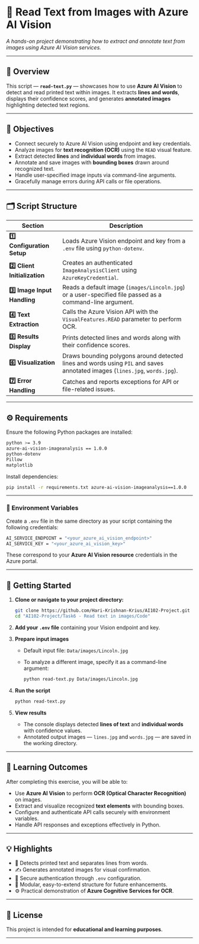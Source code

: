 # 📝 Read Text from Images with Azure AI Vision

*A hands-on project demonstrating how to extract and annotate text from images using Azure AI Vision services.*

---

## 🧩 Overview

This script — **`read-text.py`** — showcases how to use **Azure AI Vision** to detect and read printed text within images.
It extracts **lines and words**, displays their confidence scores, and generates **annotated images** highlighting detected text regions.

---

## 🎯 Objectives

* Connect securely to Azure AI Vision using endpoint and key credentials.
* Analyze images for **text recognition (OCR)** using the `READ` visual feature.
* Extract detected **lines** and **individual words** from images.
* Annotate and save images with **bounding boxes** drawn around recognized text.
* Handle user-specified image inputs via command-line arguments.
* Gracefully manage errors during API calls or file operations.

---

## 🗂️ Script Structure

| Section                       | Description                                                                                                                |
| ----------------------------- | -------------------------------------------------------------------------------------------------------------------------- |
| **1️⃣ Configuration Setup**   | Loads Azure Vision endpoint and key from a `.env` file using `python-dotenv`.                                              |
| **2️⃣ Client Initialization** | Creates an authenticated `ImageAnalysisClient` using `AzureKeyCredential`.                                                 |
| **3️⃣ Image Input Handling**  | Reads a default image (`images/Lincoln.jpg`) or a user-specified file passed as a command-line argument.                   |
| **4️⃣ Text Extraction**       | Calls the Azure Vision API with the `VisualFeatures.READ` parameter to perform OCR.                                        |
| **5️⃣ Results Display**       | Prints detected lines and words along with their confidence scores.                                                        |
| **6️⃣ Visualization**         | Draws bounding polygons around detected lines and words using `PIL` and saves annotated images (`lines.jpg`, `words.jpg`). |
| **7️⃣ Error Handling**        | Catches and reports exceptions for API or file-related issues.                                                             |

---

## ⚙️ Requirements

Ensure the following Python packages are installed:

```bash
python >= 3.9
azure-ai-vision-imageanalysis == 1.0.0
python-dotenv
Pillow
matplotlib
```

Install dependencies:

```bash
pip install -r requirements.txt azure-ai-vision-imageanalysis==1.0.0
```
---

### 🔑 Environment Variables

Create a `.env` file in the same directory as your script containing the following credentials:

```bash
AI_SERVICE_ENDPOINT = "<your_azure_ai_vision_endpoint>"
AI_SERVICE_KEY = "<your_azure_ai_vision_key>"
```

These correspond to your **Azure AI Vision resource** credentials in the Azure portal.

---

## 🚀 Getting Started

1. **Clone or navigate to your project directory:**

   ```bash
   git clone https://github.com/Hari-Krishnan-Krius/AI102-Project.git
   cd "AI102-Project/Task6 - Read text in images/Code"
   ```

2. **Add your `.env` file** containing your Vision endpoint and key.

3. **Prepare input images**

   * Default input file: `Data/images/Lincoln.jpg`
   * To analyze a different image, specify it as a command-line argument:

     ```bash
     python read-text.py Data/images/Lincoln.jpg
     ```

4. **Run the script**

   ```bash
   python read-text.py
   ```

5. **View results**

   * The console displays detected **lines of text** and **individual words** with confidence values.
   * Annotated output images — `lines.jpg` and `words.jpg` — are saved in the working directory.

---

## 🧠 Learning Outcomes

After completing this exercise, you will be able to:

* Use **Azure AI Vision** to perform **OCR (Optical Character Recognition)** on images.
* Extract and visualize recognized **text elements** with bounding boxes.
* Configure and authenticate API calls securely with environment variables.
* Handle API responses and exceptions effectively in Python.

---

## 💡 Highlights

* 🧾 Detects printed text and separates lines from words.
* ✍️ Generates annotated images for visual confirmation.
* 🔐 Secure authentication through `.env` configuration.
* 🧩 Modular, easy-to-extend structure for future enhancements.
* ⚙️ Practical demonstration of **Azure Cognitive Services for OCR**.

---

## 🪪 License

This project is intended for **educational and learning purposes**.

---
